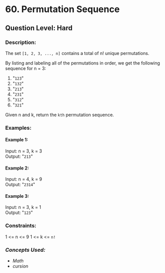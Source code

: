 # 60. Permutation Sequence
## Question Level: Hard
### Description:
The set `[1, 2, 3, ..., n]` contains a total of n! unique permutations.

By listing and labeling all of the permutations in order, we get the following sequence for n = 3:
1. "`123`"
2. "`132`"
3. "`213`"
4. "`231`"
5. "`312`"
6. "`321`"

Given n and k, return the `kth` permutation sequence.

### Examples:
#### Example 1:
Input: n = 3, k = 3<br>
Output: "`213`"<br>
#### Example 2:

Input: n = 4, k = 9<br>
Output: "`2314`"<br>
#### Example 3:

Input: n = 3, k = 1<br>
Output: "`123`"<br>

### Constraints:

1 <= n <= 9
1 <= k <= `n!`

### <i>Concepts Used:
- Math
- cursion </i>